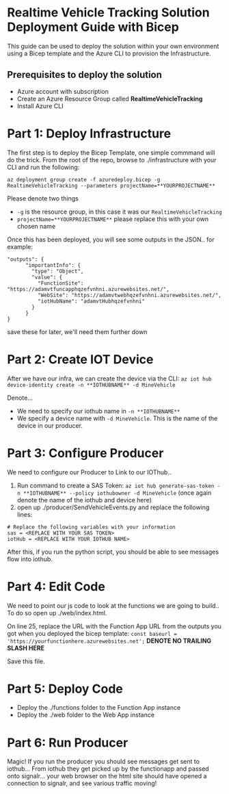 # Realtime Vehicle Tracking Solution Deployment Guide with Bicep
This guide can be used to  deploy the solution within your own environment using a Bicep template and the Azure CLI to provision the Infrastructure.

## Prerequisites to deploy the solution
* Azure account with subscription
* Create an Azure Resource Group called **RealtimeVehicleTracking**
* Install Azure CLI

# Part 1: Deploy Infrastructure
The first step is to deploy the Bicep Template, one simple commmand will do the trick. From the root of the repo, browse to ./infrastructure with your CLI and run the following:

`az deployment group create -f azuredeploy.bicep -g RealtimeVehicleTracking --parameters projectName=**YOURPROJECTNAME**`

Please denote two things
- `-g` is the resource group, in this case it was our `RealtimeVehicleTracking`
- `projectName=**YOURPROJECTNAME**` please replace this with your own chosen name


Once this has been deployed, you will see some outputs in the JSON.. for example:
```    
"outputs": {
      "importantInfo": {
        "type": "Object",
        "value": {
          "FunctionSite": "https://adamvtfuncapphqzefvnhni.azurewebsites.net/",
          "WebSite": "https://adamvtwebhqzefvnhni.azurewebsites.net/",
          "iotHubName": "adamvtHubhqzefvnhni"
        }
      }
}
```
save these for later, we'll need them further down

# Part 2: Create IOT Device
After we have our infra, we can create the device via the CLI:
`az iot hub device-identity create -n **IOTHUBNAME** -d MineVehicle`

Denote...
-  We need to specify our iothub name in `-n **IOTHUBNAME**`
- We specify a device name with `-d MineVehicle`. This is the name of the device in our producer.


# Part 3: Configure Producer
We need to configure our Producer to Link to our IOThub.. 

1. Run command to create a SAS Token: `az iot hub generate-sas-token -n **IOTHUBNAME** --policy iothubowner -d MineVehicle` (once again denote the name of the iothub and device here)
2. open up ./producer/SendVehicleEvents.py and replace the following lines:
```
# Replace the following variables with your information
sas = <REPLACE WITH YOUR SAS TOKEN>
iotHub = <REPLACE WITH YOUR IOTHUB NAME>
```

After this, if you run the python script, you should be able to see messages flow into iothub.


# Part 4: Edit Code
We need to point our js code to look at the functions we are going to build.. To do so open up ./web/index.html.

On line 25, replace the URL with the Function App URL from the outputs you got when you deployed the bicep template: `const baseurl = 'https://yourfunctionhere.azurewebsites.net';` **DENOTE NO TRAILING SLASH HERE**

Save this file.


# Part 5: Deploy Code
- Deploy the ./functions folder to the Function App instance
- Deploy the ./web folder to the Web App instance



# Part 6: Run Producer
Magic! If you run the producer you should see messages get sent to iothub... From iothub they get picked up by the functionapp and passed onto signalr... your web browser on the html site should have opened a connection to signalr, and see various traffic moving!
